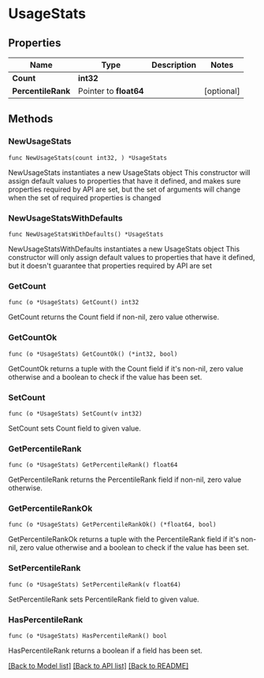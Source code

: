 # UsageStats

## Properties

Name | Type | Description | Notes
------------ | ------------- | ------------- | -------------
**Count** | **int32** |  | 
**PercentileRank** | Pointer to **float64** |  | [optional] 

## Methods

### NewUsageStats

`func NewUsageStats(count int32, ) *UsageStats`

NewUsageStats instantiates a new UsageStats object
This constructor will assign default values to properties that have it defined,
and makes sure properties required by API are set, but the set of arguments
will change when the set of required properties is changed

### NewUsageStatsWithDefaults

`func NewUsageStatsWithDefaults() *UsageStats`

NewUsageStatsWithDefaults instantiates a new UsageStats object
This constructor will only assign default values to properties that have it defined,
but it doesn't guarantee that properties required by API are set

### GetCount

`func (o *UsageStats) GetCount() int32`

GetCount returns the Count field if non-nil, zero value otherwise.

### GetCountOk

`func (o *UsageStats) GetCountOk() (*int32, bool)`

GetCountOk returns a tuple with the Count field if it's non-nil, zero value otherwise
and a boolean to check if the value has been set.

### SetCount

`func (o *UsageStats) SetCount(v int32)`

SetCount sets Count field to given value.


### GetPercentileRank

`func (o *UsageStats) GetPercentileRank() float64`

GetPercentileRank returns the PercentileRank field if non-nil, zero value otherwise.

### GetPercentileRankOk

`func (o *UsageStats) GetPercentileRankOk() (*float64, bool)`

GetPercentileRankOk returns a tuple with the PercentileRank field if it's non-nil, zero value otherwise
and a boolean to check if the value has been set.

### SetPercentileRank

`func (o *UsageStats) SetPercentileRank(v float64)`

SetPercentileRank sets PercentileRank field to given value.

### HasPercentileRank

`func (o *UsageStats) HasPercentileRank() bool`

HasPercentileRank returns a boolean if a field has been set.


[[Back to Model list]](../README.md#documentation-for-models) [[Back to API list]](../README.md#documentation-for-api-endpoints) [[Back to README]](../README.md)


